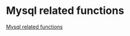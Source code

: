 # Mysql related functions
[Mysql related functions](https://aiwithcloud.com/2022/09/19/mysql_related_functions/)